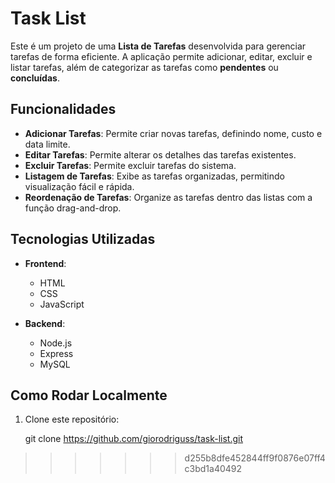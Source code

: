 # Task List

Este é um projeto de uma **Lista de Tarefas** desenvolvida para gerenciar tarefas de forma eficiente. A aplicação permite adicionar, editar, excluir e listar tarefas, além de categorizar as tarefas como **pendentes** ou **concluídas**.

## Funcionalidades

- **Adicionar Tarefas**: Permite criar novas tarefas, definindo nome, custo e data limite.
- **Editar Tarefas**: Permite alterar os detalhes das tarefas existentes.
- **Excluir Tarefas**: Permite excluir tarefas do sistema.
- **Listagem de Tarefas**: Exibe as tarefas organizadas, permitindo visualização fácil e rápida.
- **Reordenação de Tarefas**: Organize as tarefas dentro das listas com a função drag-and-drop.
  
## Tecnologias Utilizadas

- **Frontend**:
  - HTML
  - CSS
  - JavaScript 
  
- **Backend**:
  - Node.js
  - Express
  - MySQL

## Como Rodar Localmente

1. Clone este repositório:

   git clone https://github.com/giorodriguss/task-list.git
>>>>>>> d255b8dfe452844ff9f0876e07ff4c3bd1a40492
